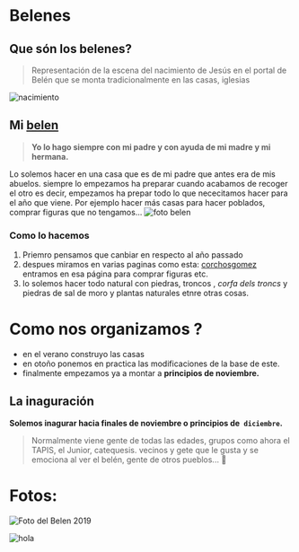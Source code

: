 
# **Belenes**
## Que són los belenes?

>Representación de la escena del nacimiento de Jesús en el portal de Belén que se monta tradicionalmente en las casas, iglesias

![nacimiento](https://scontent-mad1-1.xx.fbcdn.net/v/t1.0-0/p180x540/81459118_1400982243394545_8205317354360406016_o.jpg?_nc_cat=101&_nc_sid=8024bb&_nc_ohc=YBQE5YGwCWIAX_KI5hS&_nc_ht=scontent-mad1-1.xx&tp=6&oh=3be344685f70381d0d031b784f9445f4&oe=5F8B4E4D)

## Mi [belen](http://cronistadegata.blogia.com/2019/122805-temps-de-betlems-el-familiar-del-carrer-signes-de-gata-betlem-anita-canyetes-.-c.php?fbclid=IwAR2eVjlsOh6wopG26221FieXE7LDxs-G_wO49ObtQFNPsbUIjTN5Gkmzvt4)
>**Yo lo hago siempre con mi padre y con ayuda de mi madre y mi hermana.**

Lo solemos hacer en una casa que es de mi padre  que antes era de mis abuelos. siempre lo empezamos ha preparar cuando acabamos de recoger el otro
es decir, empezamos ha prepar todo lo que nececitamos hacer para el año que viene. Por ejemplo hacer más casas para hacer poblados,  comprar figuras que no tengamos...
![foto belen](https://scontent-mad1-1.xx.fbcdn.net/v/t1.0-9/s960x960/81347755_1400980760061360_3994236155540275200_o.jpg?_nc_cat=102&_nc_sid=8024bb&_nc_ohc=Jo2KZqqwdTIAX-E3BoE&_nc_ht=scontent-mad1-1.xx&tp=7&oh=13c3b475977c3e624d8573f9c952aa9f&oe=5F8D9740)
### Como lo hacemos    
  1. Priemro pensamos que canbiar en respecto al año passado
  2. despues miramos en varias paginas como esta: [corchosgomez](https://www.corchosgomez.com/)  
     entramos en esa página para comprar figuras etc. 
  3. lo solemos hacer todo natural con piedras,  troncos , _corfa dels troncs_ y piedras de sal de moro y plantas naturales etnre otras cosas.
  
 # Como nos organizamos ?
*  en el verano  construyo las casas
* en otoño ponemos en practica las modificaciones de la base de este.
* finalmente empezamos ya a montar a **principios  de noviembre.**

## La inaguración
**Solemos inagurar hacia finales de noviembre o principios de` diciembre`.**
> Normalmente viene gente de todas las edades, grupos como ahora el TAPIS, el Junior, catequesis. vecinos y gete que le gusta y
 se emociona al ver el belén, gente de otros pueblos...
:smiling_face_with_three_hearts: 
 
 # Fotos:

![  Foto del Belen 2019](https://scontent-mad1-1.xx.fbcdn.net/v/t1.0-0/p180x540/80419078_1400980843394685_5009858787033481216_o.jpg?_nc_cat=107&_nc_sid=8024bb&_nc_ohc=6NpA69z4iRoAX8TEK3B&_nc_oc=AQnd233Js8TWxP2AR4kSBCE8uzKzqOfKFbuW6N9j3k4_TGwCyAxZdeOPTN_m2FcMIU4&_nc_ht=scontent-mad1-1.xx&tp=6&oh=f4e3d869e23c384664e09a6ab7fc7f29&oe=5F8C0EF3)

![hola](https://scontent-mad1-1.xx.fbcdn.net/v/t1.0-9/s960x960/81531273_1400980916728011_7663899072721321984_o.jpg?_nc_cat=106&_nc_sid=8024bb&_nc_ohc=YZI5FkwDXq8AX98NABx&_nc_ht=scontent-mad1-1.xx&tp=7&oh=bce04919beafc0876d55b3b7e7fbfce5&oe=5F8B9574)
 
